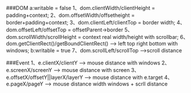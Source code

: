 ###DOM
a:writable = false
    1、dom.clientWidth/clientHeight = padding+context;
    2、dom.offsetWidth/offsetheight = border+padding+context;
    3、dom.clientLeft/clientTop = border width;
    4、dom.offsetLeft/offsetTop = offsetParent->border
    5、dom.scrollWidth/scrollHeight = context real width/height with scrollbar;
    6、dom.getClientRect()/getBoundClientRect() --> left top right bottom with windows;
b:writable = true
    7、dom.scrollLeft/scrollTop -->scroll distance

###Event
1、e.clientX/clientY --> mouse distance with windows
2、e.screenX/screenY --> mouse distance with screen
3、e.offsetX/offsetY||layerX/layerY --> mouse distance with e.target
4、e.pageX/pageY --> mouse distance width windows + scrll distance   